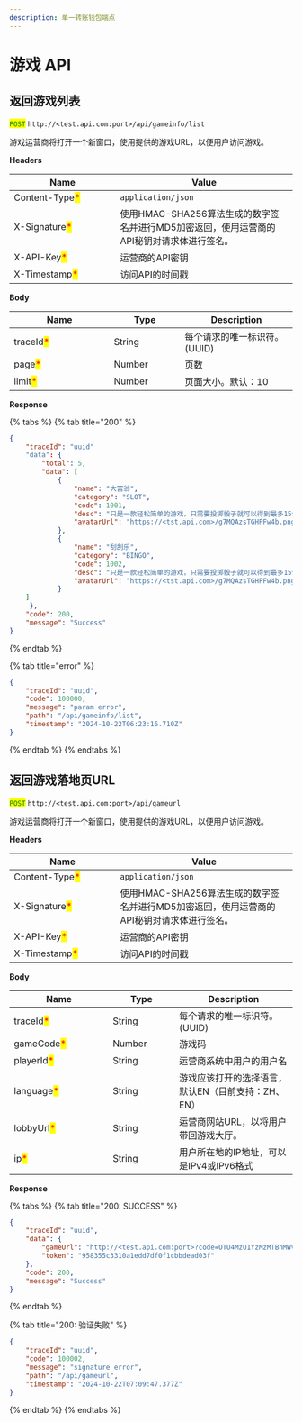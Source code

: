```yaml
---
description: 单一转账钱包端点
---
```


# 游戏 API

## 返回游戏列表

<mark style="color:green;">`POST`</mark> `http://<test.api.com:port>/api/gameinfo/list`

游戏运营商将打开一个新窗口，使用提供的游戏URL，以便用户访问游戏。

**Headers**

<table><thead><tr><th width="173">Name</th><th>Value</th></tr></thead><tbody><tr><td>Content-Type<mark style="color:red;">*</mark></td><td><code>application/json</code></td></tr><tr><td>X-Signature<mark style="color:red;">*</mark></td><td>使用HMAC-SHA256算法生成的数字签名并进行MD5加密返回，使用运营商的API秘钥对请求体进行签名。</td></tr><tr><td>X-API-Key<mark style="color:red;">*</mark></td><td>运营商的API密钥</td></tr><tr><td>X-Timestamp<mark style="color:red;">*</mark></td><td>访问API的时间戳</td></tr></tbody></table>

**Body**

<table><thead><tr><th width="162">Name</th><th width="110">Type</th><th>Description</th></tr></thead><tbody><tr><td>traceId<mark style="color:red;">*</mark></td><td>String</td><td>每个请求的唯一标识符。 (UUID)</td></tr><tr><td>page<mark style="color:red;">*</mark></td><td>Number</td><td>页数</td></tr><tr><td>limit<mark style="color:red;">*</mark></td><td>Number</td><td>页面大小。默认：10</td></tr></tbody></table>

**Response**

{% tabs %}
{% tab title="200" %}
```json
{
    "traceId": "uuid"
    "data": {
        "total": 5,
        "data": [
            {
                "name": "大富翁",
                "category": "SLOT",
                "code": 1001,
                "desc": "只是一款轻松简单的游戏，只需要投掷骰子就可以得到最多15倍的奖励，更有超级大转盘奖励，以及多种道具，丰富的游戏体验！",
                "avatarUrl": "https://<tst.api.com>/g7MQAzsTGHPFw4b.png"
            },
            {
                "name": "刮刮乐",
                "category": "BINGO",
                "code": 1002,
                "desc": "只是一款轻松简单的游戏，只需要投掷骰子就可以得到最多15倍的奖励，更有超级大转盘奖励，以及多种道具，丰富的游戏体验，等你来玩转",
                "avatarUrl": "https://<tst.api.com>/g7MQAzsTGHPFw4b.png"
            }
	]
     },
    "code": 200,
    "message": "Success"
}
```
{% endtab %}

{% tab title="error" %}
```json
{
    "traceId": "uuid",
    "code": 100000,
    "message": "param error",
    "path": "/api/gameinfo/list",
    "timestamp": "2024-10-22T06:23:16.710Z"
}
```
{% endtab %}
{% endtabs %}



## 返回游戏落地页URL

<mark style="color:green;">`POST`</mark>  `http://<test.api.com:port>/api/gameurl`

游戏运营商将打开一个新窗口，使用提供的游戏URL，以便用户访问游戏。

**Headers**

<table><thead><tr><th width="173">Name</th><th>Value</th></tr></thead><tbody><tr><td>Content-Type<mark style="color:red;">*</mark></td><td><code>application/json</code></td></tr><tr><td>X-Signature<mark style="color:red;">*</mark></td><td>使用HMAC-SHA256算法生成的数字签名并进行MD5加密返回，使用运营商的API秘钥对请求体进行签名。</td></tr><tr><td>X-API-Key<mark style="color:red;">*</mark></td><td>运营商的API密钥</td></tr><tr><td>X-Timestamp<mark style="color:red;">*</mark></td><td>访问API的时间戳</td></tr></tbody></table>

**Body**

<table><thead><tr><th width="160">Name</th><th width="102">Type</th><th>Description</th></tr></thead><tbody><tr><td>traceId<mark style="color:red;">*</mark></td><td>String</td><td>每个请求的唯一标识符。 (UUID)</td></tr><tr><td>gameCode<mark style="color:red;">*</mark></td><td>Number</td><td>游戏码</td></tr><tr><td>playerId<mark style="color:red;">*</mark></td><td>String</td><td>运营商系统中用户的用户名</td></tr><tr><td>language<mark style="color:red;">*</mark></td><td>String</td><td>游戏应该打开的选择语言，默认EN（目前支持：ZH、EN）</td></tr><tr><td>lobbyUrl<mark style="color:red;">*</mark></td><td>String</td><td>运营商网站URL，以将用户带回游戏大厅。</td></tr><tr><td>ip<mark style="color:red;">*</mark></td><td>String</td><td>用户所在地的IP地址，可以是IPv4或IPv6格式</td></tr></tbody></table>

**Response**

{% tabs %}
{% tab title="200: SUCCESS" %}
```json
{
    "traceId": "uuid",
    "data": {
        "gameUrl": "http://<test.api.com:port>?code=OTU4MzU1YzMzMTBhMWVkZDdkZjBmMWNiYmRlYWQwM2Y&lang=ZH",
        "token": "958355c3310a1edd7df0f1cbbdead03f"
    },
    "code": 200,
    "message": "Success"
}
```
{% endtab %}

{% tab title="200: 验证失败" %}
```json
{
    "traceId": "uuid",
    "code": 100002,
    "message": "signature error",
    "path": "/api/gameurl",
    "timestamp": "2024-10-22T07:09:47.377Z"
}
```
{% endtab %}
{% endtabs %}
